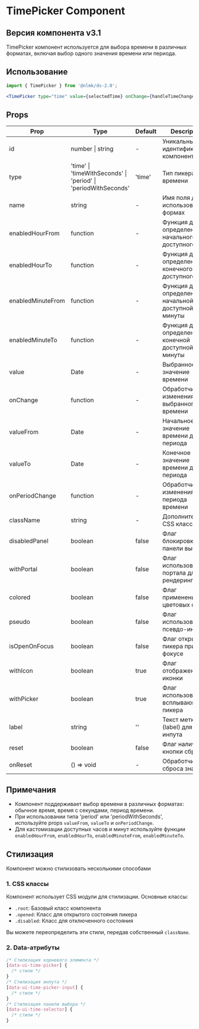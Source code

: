 # TimePicker Component

## Версия компонента v3.1

TimePicker компонент используется для выбора времени в различных форматах, включая выбор одного значения времени или периода.

## Использование

```jsx
import { TimePicker } from '@nlmk/ds-2.0';

<TimePicker type="time" value={selectedTime} onChange={handleTimeChange} label="Выберите время" />;
```

## Props

| Prop | Type | Default | Description |
| --- | --- | --- | --- |
| id | number \| string | - | Уникальный идентификатор компонента |
| type | 'time' \| 'timeWithSeconds' \| 'period' \| 'periodWithSeconds' | 'time' | Тип пикера времени |
| name | string | - | Имя поля для использования в формах |
| enabledHourFrom | function | - | Функция для определения начального доступного часа |
| enabledHourTo | function | - | Функция для определения конечного доступного часа |
| enabledMinuteFrom | function | - | Функция для определения начальной доступной минуты |
| enabledMinuteTo | function | - | Функция для определения конечной доступной минуты |
| value | Date | - | Выбранное значение времени |
| onChange | function | - | Обработчик изменения выбранного времени |
| valueFrom | Date | - | Начальное значение времени для периода |
| valueTo | Date | - | Конечное значение времени для периода |
| onPeriodChange | function | - | Обработчик изменения периода времени |
| className | string | - | Дополнительный CSS класс |
| disabledPanel | boolean | false | Флаг блокировки панели выбора |
| withPortal | boolean | false | Флаг использования портала для рендеринга |
| colored | boolean | false | Флаг применения цветовых стилей |
| pseudo | boolean | false | Флаг использования псевдо-инпута |
| isOpenOnFocus | boolean | false | Флаг открытия пикера при фокусе |
| withIcon | boolean | true | Флаг отображения иконки |
| withPicker | boolean | true | Флаг использования всплывающего пикера |
| label | string | '' | Текст метки (label) для инпута |
| reset | boolean | false | Флаг наличия кнопки сброса |
| onReset | () => void | - | Обработчик сброса значения |

## Примечания

- Компонент поддерживает выбор времени в различных форматах: обычное время, время с секундами, период времени.
- При использовании типа 'period' или 'periodWithSeconds', используйте props `valueFrom`, `valueTo` и `onPeriodChange`.
- Для кастомизации доступных часов и минут используйте функции `enabledHourFrom`, `enabledHourTo`, `enabledMinuteFrom`, `enabledMinuteTo`.

## Стилизация

Компонент можно стилизовать несколькими способами

### 1. CSS классы

Компонент использует CSS модули для стилизации. Основные классы:

- `.root`: Базовый класс компонента
- `.opened`: Класс для открытого состояния пикера
- `.disabled`: Класс для отключенного состояния

Вы можете переопределить эти стили, передав собственный `className`.

### 2. Data-атрибуты

```css
/* Стилизация корневого элемента */
[data-ui-time-picker] {
  /* стили */
}
/* Стилизация инпута */
[data-ui-time-picker-input] {
  /* стили */
}
/* Стилизация панели выбора */
[data-ui-time-selector] {
  /* стили */
}
```
